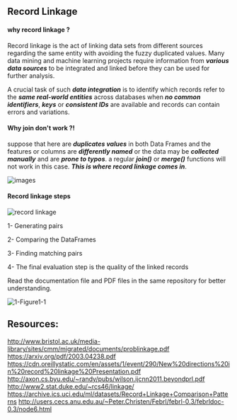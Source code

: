 ## Record Linkage

#### why record linkage ?
Record linkage is the act of linking data sets from different sources regarding the same entity with avoiding the fuzzy duplicated values.
Many data mining and machine learning projects require information from ***various data sources*** to be integrated and linked before they can be used for further analysis.

A crucial task of such ***data integration*** is to identify which records refer to the ***same real-world entities*** across databases when  ***no common identifiers***, ***keys*** or ***consistent IDs*** are available and records can contain errors and variations.


#### Why join don't work ?! 

suppose that here are ***duplicates values*** in both Data Frames and the features or columns are ***differently named*** or the data may be ***collected manually*** and are ***prone to typos***. a regular ***join()*** or ***merge()*** functions will not work in this case. ***This is where record linkage comes in***. 

![images](https://user-images.githubusercontent.com/84151016/155808405-460f2314-1191-43ea-abbf-2ad552d6a02e.png)


#### Record linkage steps

![record linkage](https://user-images.githubusercontent.com/84151016/155808252-e6c44653-afaa-4df8-9bd1-dd37a6f8760b.jpeg)

1- Generating pairs

2- Comparing the DataFrames

3- Finding matching pairs

4- The final evaluation step is the quality of the linked records 

Read the documentation file and PDF files in the same repository for better understanding.

![1-Figure1-1](https://user-images.githubusercontent.com/84151016/155808899-33b6579f-5455-4f00-a7f6-87300906b2e1.png)


## Resources:
http://www.bristol.ac.uk/media-library/sites/cmm/migrated/documents/problinkage.pdf
https://arxiv.org/pdf/2003.04238.pdf
https://cdn.oreillystatic.com/en/assets/1/event/290/New%20directions%20in%20record%20linkage%20Presentation.pdf
http://axon.cs.byu.edu/~randy/pubs/wilson.ijcnn2011.beyondprl.pdf
http://www2.stat.duke.edu/~rcs46/linkage/
https://archive.ics.uci.edu/ml/datasets/Record+Linkage+Comparison+Patterns
http://users.cecs.anu.edu.au/~Peter.Christen/Febrl/febrl-0.3/febrldoc-0.3/node6.html
